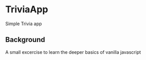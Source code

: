 # TriviaApp
Simple Trivia app

## Background

A small excercise to learn the deeper basics of vanilla javascript
